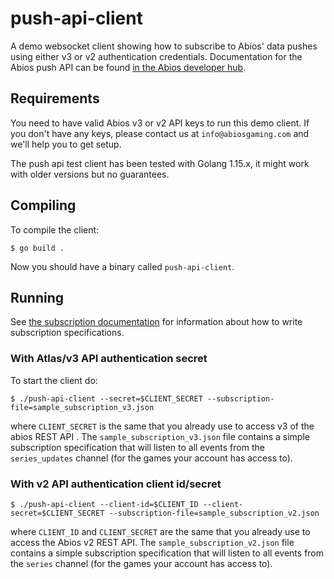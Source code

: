 # push-api-client
A demo websocket client showing how to subscribe to Abios' data pushes using either v3 or v2 authentication credentials. Documentation for the Abios push API can be found [in the Abios developer hub](https://abiosgaming.com/docs/en/push-api/introduction/overview).

## Requirements
You need to have valid Abios v3 or v2 API keys to run this demo client. If you don't have any keys, please contact us at `info@abiosgaming.com` and we'll help you to get setup.
 
The push api test client has been tested with Golang 1.15.x, it might work with older versions but no guarantees.

## Compiling
To compile the client:

`$ go build .`

Now you should have a binary called `push-api-client`.


## Running

See [the subscription documentation](https://abiosgaming.com/docs/en/push-api/introduction/overview#message-envelope) for information about how to write subscription specifications.

### With Atlas/v3 API authentication secret 

To start the client do:

 `$ ./push-api-client --secret=$CLIENT_SECRET --subscription-file=sample_subscription_v3.json`

where `CLIENT_SECRET` is the same that you already use to access v3 of the abios REST API . The `sample_subscription_v3.json` file contains a simple subscription specification that will listen to all events from the `series_updates` channel (for the games your account has access to). 

### With v2 API authentication client id/secret 

 `$ ./push-api-client --client-id=$CLIENT_ID --client-secret=$CLIENT_SECRET --subscription-file=sample_subscription_v2.json`

 where `CLIENT_ID` and `CLIENT_SECRET` are the same that you already use to access the Abios v2 REST API. The `sample_subscription_v2.json` file contains a simple subscription specification that will listen to all events from the `series` channel (for the games your account has access to).
